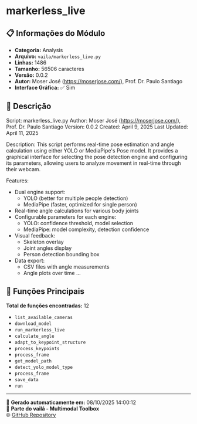 # markerless_live

## 📋 Informações do Módulo

- **Categoria:** Analysis
- **Arquivo:** `vaila/markerless_live.py`
- **Linhas:** 1486
- **Tamanho:** 56506 caracteres
- **Versão:** 0.0.2
- **Autor:** Moser José (https://moserjose.com/),  Prof. Dr. Paulo Santiago
- **Interface Gráfica:** ✅ Sim

## 📖 Descrição


Script: markerless_live.py
Author: Moser José (https://moserjose.com/),  Prof. Dr. Paulo Santiago
Version: 0.0.2
Created: April 9, 2025
Last Updated: April 11, 2025

Description:
This script performs real-time pose estimation and angle calculation using either YOLO or
MediaPipe's Pose model. It provides a graphical interface for selecting the pose detection
engine and configuring its parameters, allowing users to analyze movement in real-time
through their webcam.

Features:
- Dual engine support:
    - YOLO (better for multiple people detection)
    - MediaPipe (faster, optimized for single person)
- Real-time angle calculations for various body joints
- Configurable parameters for each engine:
    - YOLO: confidence threshold, model selection
    - MediaPipe: model complexity, detection confidence
- Visual feedback:
    - Skeleton overlay
    - Joint angles display
    - Person detection bounding box
- Data export:
    - CSV files with angle measurements
    - Angle plots over time
...

## 🔧 Funções Principais

**Total de funções encontradas:** 12

- `list_available_cameras`
- `download_model`
- `run_markerless_live`
- `calculate_angle`
- `adapt_to_keypoint_structure`
- `process_keypoints`
- `process_frame`
- `get_model_path`
- `detect_yolo_model_type`
- `process_frame`
- `save_data`
- `run`




---

📅 **Gerado automaticamente em:** 08/10/2025 14:00:12  
🔗 **Parte do vailá - Multimodal Toolbox**  
🌐 [GitHub Repository](https://github.com/vaila-multimodaltoolbox/vaila)
